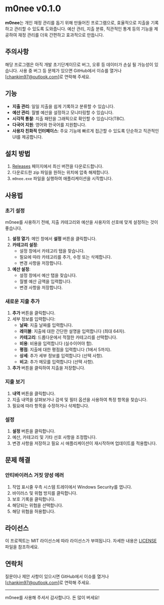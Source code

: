 # m0nee v0.1.0

**m0nee**는 개인 재정 관리를 돕기 위해 만들어진 프로그램으로, 효율적으로 지출을 기록하고 관리할 수 있도록 도와줍니다. 예산 관리, 지출 분류, 직관적인 통계 등의 기능을 제공하여 재정 관리를 더욱 간편하고 효과적으로 만듭니다.

## 주의사항

해당 프로그램은 아직 개발 초기단계이므로 버그, 오류 등 데이터가 손실 될 가능성이 있습니다.
사용 중 버그 등 문제가 있으면 GitHub에서 이슈를 열거나 [chankim97@outlook.com]로 연락해 주세요.

## 기능

- **지출 관리**: 일일 지출을 쉽게 기록하고 분류할 수 있습니다.
- **예산 관리**: 월별 예산을 설정하고 모니터링할 수 있습니다.
- **시각적 통찰**: 지출 패턴을 그래픽으로 확인할 수 있습니다(TBC).
- **다국어 지원**: 영어와 한국어를 지원합니다.
- **사용자 친화적 인터페이스**: 주요 기능에 빠르게 접근할 수 있도록 단순하고 직관적인 UI를 제공합니다.

## 설치 방법

1. [Releases](Releases) 페이지에서 최신 버전을 다운로드합니다.
2. 다운로드한 zip 파일을 원하는 위치에 압축 해제합니다.
3. `m0nee.exe` 파일을 실행하여 애플리케이션을 시작합니다.

## 사용법

### 초기 설정

m0nee를 사용하기 전에, 지출 카테고리와 예산을 사용자의 선호에 맞게 설정하는 것이 좋습니다.

1. **설정 열기**: 메인 창에서 **설정** 버튼을 클릭합니다.
2. **카테고리 설정**:
   - 설정 창에서 카테고리 탭을 찾습니다.
   - 필요에 따라 카테고리를 추가, 수정 또는 삭제합니다.
   - 변경 사항을 저장합니다.
3. **예산 설정**:
   - 설정 창에서 예산 탭을 찾습니다.
   - 월별 예산 금액을 입력합니다.
   - 변경 사항을 저장합니다.

### 새로운 지출 추가

1. **추가** 버튼을 클릭합니다.
2. 세부 정보를 입력합니다:
   - **날짜**: 지출 날짜를 입력합니다.
   - **레이블**: 지출에 대한 간단한 설명을 입력합니다 (최대 64자).
   - **카테고리**: 드롭다운에서 적절한 카테고리를 선택합니다.
   - **비용**: 비용을 입력합니다 (실수이어야 함).
   - **평점**: 지출에 대한 평점을 입력합니다 (1에서 5까지).
   - **상세**: 추가 세부 정보를 입력합니다 (선택 사항).
   - **비고**: 추가 메모를 입력합니다 (선택 사항).
3. **추가** 버튼을 클릭하여 지출을 저장합니다.

### 지출 보기

1. **내역** 버튼을 클릭합니다.
2. 지출 내역을 살펴보거나 검색 및 필터 옵션을 사용하여 특정 항목을 찾습니다.
3. 필요에 따라 항목을 수정하거나 삭제합니다.

### 설정

1. **설정** 버튼을 클릭합니다.
2. 예산, 카테고리 및 기타 선호 사항을 조정합니다.
3. 변경 사항을 저장하고 필요 시 애플리케이션이 재시작하며 업데이트를 적용합니다.

## 문제 해결

### 안티바이러스 거짓 양성 에러

1. 작업 표시줄 우측 시스템 트레이에서 Windows Security를 엽니다.
2. 바이러스 및 위협 방지를 클릭합니다.
3. 보호 기록을 클릭합니다.
4. 해당되는 위협을 선택합니다.
5. 해당 위협을 허용합니다.

## 라이선스

이 프로젝트는 MIT 라이선스에 따라 라이선스가 부여됩니다. 자세한 내용은 [LICENSE](LICENSE) 파일을 참조하세요.

## 연락처

질문이나 제안 사항이 있으시면 GitHub에서 이슈를 열거나 [chankim97@outlook.com]로 연락해 주세요.

---

m0nee를 사용해 주셔서 감사합니다. 돈 많이 버세요!
